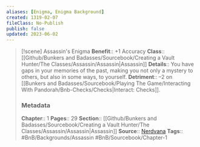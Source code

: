 ```yaml
---
aliases: [Enigma, Enigma Background]
created: 1319-02-07
fileClass: No-Publish
publish: false
updated: 2023-06-02
---
```


> [!scene] Assassin's Enigma
> **Benefit**:: +1 Accuracy
> **Class**:: [[Github/Bunkers and Badasses/Sourcebook/Creating a Vault Hunter/The Classes/Assassin/Assassin|Assassin]]
> **Details**:: You have gaps in your memories of the past, making you not only a mystery to others, but also in some ways, to yourself.
> **Detriment**:: –2 on [[Bunkers and Badasses/Sourcebook/Playing The Game/Interacting With Pandorah/Bnb-Checks/Checks|Interact: Checks]].
> ### Metadata
> **Chapter**:: 1
> **Pages**:: 29
> **Section**:: [[Github/Bunkers and Badasses/Sourcebook/Creating a Vault Hunter/The Classes/Assassin/Assassin|Assassin]]
> **Source**:: [Nerdvana](https://nerdvanagames.com)
> **Tags**:: #BnB/Backgrounds/Assassin #BnB/Sourcebook/Chapter-1 
